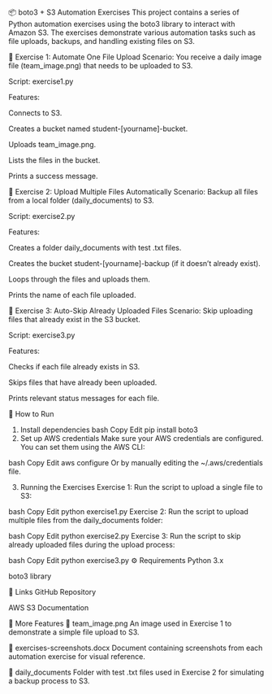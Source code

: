 📦 boto3 + S3 Automation Exercises
This project contains a series of Python automation exercises using the boto3 library to interact with Amazon S3. The exercises demonstrate various automation tasks such as file uploads, backups, and handling existing files on S3.

📁 Exercise 1: Automate One File Upload
Scenario:
You receive a daily image file (team_image.png) that needs to be uploaded to S3.

Script: exercise1.py

Features:

Connects to S3.

Creates a bucket named student-[yourname]-bucket.

Uploads team_image.png.

Lists the files in the bucket.

Prints a success message.


📂 Exercise 2: Upload Multiple Files Automatically
Scenario:
Backup all files from a local folder (daily_documents) to S3.

Script: exercise2.py

Features:

Creates a folder daily_documents with test .txt files.

Creates the bucket student-[yourname]-backup (if it doesn’t already exist).

Loops through the files and uploads them.

Prints the name of each file uploaded.


🚫 Exercise 3: Auto-Skip Already Uploaded Files
Scenario:
Skip uploading files that already exist in the S3 bucket.

Script: exercise3.py

Features:

Checks if each file already exists in S3.

Skips files that have already been uploaded.

Prints relevant status messages for each file.

🚀 How to Run
1. Install dependencies
bash
Copy
Edit
pip install boto3
2. Set up AWS credentials
Make sure your AWS credentials are configured. You can set them using the AWS CLI:

bash
Copy
Edit
aws configure
Or by manually editing the ~/.aws/credentials file.

3. Running the Exercises
Exercise 1:
Run the script to upload a single file to S3:

bash
Copy
Edit
python exercise1.py
Exercise 2:
Run the script to upload multiple files from the daily_documents folder:

bash
Copy
Edit
python exercise2.py
Exercise 3:
Run the script to skip already uploaded files during the upload process:

bash
Copy
Edit
python exercise3.py
⚙️ Requirements
Python 3.x

boto3 library

🔗 Links
GitHub Repository

AWS S3 Documentation

📝 More Features
📸 team_image.png
An image used in Exercise 1 to demonstrate a simple file upload to S3.

📑 exercises-screenshots.docx
Document containing screenshots from each automation exercise for visual reference.

📂 daily_documents
Folder with test .txt files used in Exercise 2 for simulating a backup process to S3.



